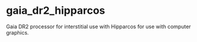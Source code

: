 # gaia_dr2_hipparcos
Gaia DR2 processor for interstitial use with Hipparcos for use with computer graphics.
